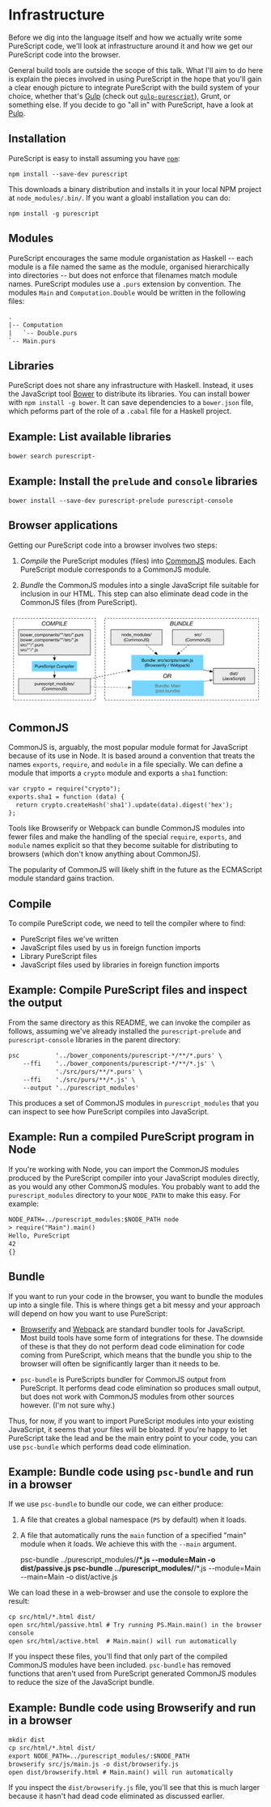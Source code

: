 Infrastructure
==============

Before we dig into the language itself and how we actually write some
PureScript code, we'll look at infrastructure around it and how we get our
PureScript code into the browser.

General build tools are outside the scope of this talk. What I'll aim to do
here is explain the pieces involved in using PureScript in the hope that you'll
gain a clear enough picture to integrate PureScript with the build system of
your choice, whether that's [Gulp](http://gulpjs.com/) (check out
[`gulp-purescript`](https://github.com/purescript-contrib/gulp-purescript)),
Grunt, or something else. If you decide to go "all in" with PureScript, have a
look at [Pulp](https://github.com/bodil/pulp).

Installation
------------

PureScript is easy to install assuming you have
[`npm`](https://www.npmjs.com/):

    npm install --save-dev purescript

This downloads a binary distribution and installs it in your local NPM project
at `node_modules/.bin/`. If you want a gloabl installation you can do:

    npm install -g purescript

Modules
-------

PureScript encourages the same module organistation as Haskell -- each module
is a file named the same as the module, organised hierarchically into
directories -- but does not enforce that filenames match module names.
PureScript modules use a `.purs` extension by convention. The modules `Main`
and `Computation.Double` would be written in the following files:

    .
    |-- Computation
    |   `-- Double.purs
    `-- Main.purs

Libraries
---------

PureScript does not share any infrastructure with Haskell. Instead, it uses the
JavaScript tool [Bower](http://bower.io/) to distribute its libraries. You can
install bower with `npm install -g bower`. It can save dependencies to a
`bower.json` file, which peforms part of the role of a `.cabal` file for a
Haskell project.

## Example: List available libraries

    bower search purescript-

## Example: Install the `prelude` and `console` libraries

    bower install --save-dev purescript-prelude purescript-console

Browser applications
--------------------

Getting our PureScript code into a browser involves two steps:

1. *Compile* the PureScript modules (files) into
   [CommonJS](http://wiki.commonjs.org/wiki/CommonJS) modules. Each PureScript
module corresponds to a CommonJS module.

2. *Bundle* the CommonJS modules into a single JavaScript file suitable for
   inclusion in our HTML. This step can also eliminate dead code in the
CommonJS files (from PureScript).

![Compile and bundle flow](build-diagram.png)

CommonJS
--------

CommonJS is, arguably, the most popular module format for JavaScript because of
its use in Node. It is based around a convention that treats the names
`exports`, `require`, and `module` in a file specially. We can define a module
that imports a `crypto` module and exports a `sha1` function:

    var crypto = require("crypto");
    exports.sha1 = function (data) {
      return crypto.createHash('sha1').update(data).digest('hex');
    };

Tools like Browserify or Webpack can bundle CommonJS modules into fewer files
and make the handling of the special `require`, `exports`, and `module` names
explicit so that they become suitable for distributing to browsers (which don't
know anything about CommonJS).

The popularity of CommonJS will likely shift in the future as the ECMAScript
module standard gains traction.

Compile
-------

To compile PureScript code, we need to tell the compiler where to find:

- PureScript files we've written
- JavaScript files used by us in foreign function imports
- Library PureScript files
- JavaScript files used by libraries in foreign function imports

## Example: Compile PureScript files and inspect the output

From the same directory as this README, we can invoke the compiler as follows,
assuming we've already installed the `purescript-prelude` and
`purescript-console` libraries in the parent directory:

    psc          '../bower_components/purescript-*/**/*.purs' \
        --ffi    '../bower_components/purescript-*/**/*.js' \
                 './src/purs/**/*.purs' \
        --ffi    './src/purs/**/*.js' \
        --output '../purescript_modules'

This produces a set of CommonJS modules in `purescript_modules` that you can
inspect to see how PureScript compiles into JavaScript.

## Example: Run a compiled PureScript program in Node

If you're working with Node, you can import the CommonJS modules produced by
the PureScript compiler into your JavaScript modules directly, as you would any
other CommonJS modules. You probably want to add the `purescript_modules`
directory to your `NODE_PATH` to make this easy. For example:

    NODE_PATH=../purescript_modules:$NODE_PATH node
    > require("Main").main()
    Hello, PureScript
    42
    {}

Bundle
------

If you want to run your code in the browser, you want to bundle the modules up
into a single file. This is where things get a bit messy and your approach will
depend on how you want to use PureScript:

- [Browserify](http://browserify.org/) and [Webpack](http://webpack.github.io/)
  are standard bundler tools for JavaScript. Most build tools have some form of
integrations for these. The downside of these is that they do not perform dead
code elimination for code coming from PureScript, which means that the bundle
you ship to the browser will often be significantly larger than it needs to be.

- `psc-bundle` is PureScripts bundler for CommonJS output from PureScript. It
  performs dead code elimination so produces small output, but does not work
with CommonJS modules from other sources however. (I'm not sure why.)

Thus, for now, if you want to import PureScript modules into your existing
JavaScript, it seems that your files will be bloated. If you're happy to let
PureScript take the lead and be the main entry point to your code, you can use
`psc-bundle` which performs dead code elimination.

## Example: Bundle code using `psc-bundle` and run in a browser
    
If we use `psc-bundle` to bundle our code, we can either produce:

1. A file that creates a global namespace (`PS` by default) when it loads.
2. A file that automatically runs the `main` function of a specified "main"
   module when it loads. We achieve this with the `--main` argument.

    psc-bundle ../purescript_modules/**/*.js --module=Main -o dist/passive.js
    psc-bundle ../purescript_modules/**/*.js --module=Main --main=Main -o dist/active.js

We can load these in a web-browser and use the console to explore the result:

    cp src/html/*.html dist/
    open src/html/passive.html # Try running PS.Main.main() in the browser console
    open src/html/active.html  # Main.main() will run automatically

If you inspect these files, you'll find that only part of the compiled CommonJS
modules have been included. `psc-bundle` has removed functions that aren't used
from PureScript generated CommonJS modules to reduce the size of the JavaScript
bundle.

## Example: Bundle code using Browserify and run in a browser

    mkdir dist
    cp src/html/*.html dist/
    export NODE_PATH=../purescript_modules/:$NODE_PATH
    browserify src/js/main.js -o dist/browserify.js
    open dist/browserify.html # Main.main() will run automatically

If you inspect the `dist/browserify.js` file, you'll see that this is much
larger because it hasn't had dead code eliminated as discussed earlier.
